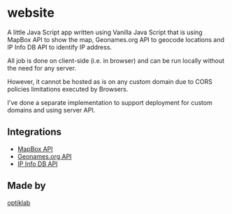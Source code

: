 # website

A little Java Script app written using Vanilla Java Script that is using MapBox API to show the map, Geonames.org API to geocode locations and IP Info DB API to identify IP address.

All job is done on client-side (i.e. in browser) and can be run locally without the need for any server.

However, it cannot be hosted as is on any custom domain due to CORS policies limitations executed by Browsers.

I've done a separate implementation to support deployment for custom domains and using server API.

## Integrations

- [MapBox API](https://mapbox.com)
- [Geonames.org API](http://api.geonames.org)
- [IP Info DB API](https://api.ipinfodb.com)

## Made by 

[optiklab](https://optiklab.github.io)

